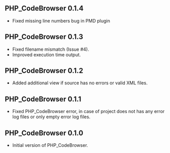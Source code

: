 PHP_CodeBrowser 0.1.4
---------------------

* Fixed missing line numbers bug in PMD plugin


PHP_CodeBrowser 0.1.3
---------------------

* Fixed filename mismatch (Issue #4).
* Improved execution time output.


PHP_CodeBrowser 0.1.2
---------------------

* Added additional view if source has no errors or valid XML files.


PHP_CodeBrowser 0.1.1
---------------------

* Fixed PHP_CodeBrowser error, in case of project does not has any error log
  files or only empty error log files.


PHP_CodeBrowser 0.1.0
---------------------

* Initial version of PHP_CodeBrowser.
